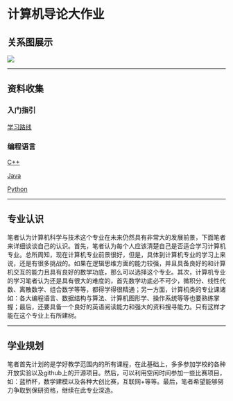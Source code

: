 # 计算机导论大作业
## 关系图展示
![](https://thunderbolt-fire/getgridea.github.io/blob/gh-pages/QQ%E5%9B%BE%E7%89%8720220113151834.png)

***

## 资料收集
### 入门指引
[学习路线](https://www.bilibili.com/video/BV1gL4y187Wg?spm_id_from=333.999.0.0)
### 编程语言
[C++](https://www.bilibili.com/video/BV1et411b73Z?from=search&seid=1337285950393350329&spm_id_from=333.337.0.0)

[Java](https://space.bilibili.com/37974444?from=search&seid=1337285950393350329&spm_id_from=333.337.0.0)

[Python](https://space.bilibili.com/37974444?from=search&seid=8405955015947617492&spm_id_from=333.337.0.0)

***

## 专业认识
笔者认为计算机科学与技术这个专业在未来仍然具有非常大的发展前景，下面笔者来详细谈谈自己的认识。首先，笔者认为每个人应该清楚自己是否适合学习计算机专业。总所周知，现在计算机专业前景很好，但是，具体到计算机专业的学习上来说，还是有很多挑战的。如果在逻辑思维方面的能力较强，并且具备良好的和计算机交互的能力且具有良好的数学功底，那么可以选择这个专业。其次，计算机专业的学习笔者认为还是具有很大的难度的，首先数学功底必不可少，微积分、线性代数、离散数学、组合数学等等，都得学得很精通；另一方面，计算机类的专业课诸如：各大编程语言、数据结构与算法、计算机图形学、操作系统等等也要熟练掌握；最后，还要具备一个良好的英语阅读能力和强大的资料搜寻能力。只有这样才能在这个专业上有所建树。

***
## 学业规划
笔者首先计划的是学好教学范围内的所有课程，在此基础上，多多参加学校的各种开放实验以及github上的开源项目。然后，可以利用空闲时间参加一些比赛项目，如：蓝桥杯，数学建模以及各种大创比赛，互联网+等等。最后，笔者希望能够努力争取到保研资格，继续在此专业深造。
